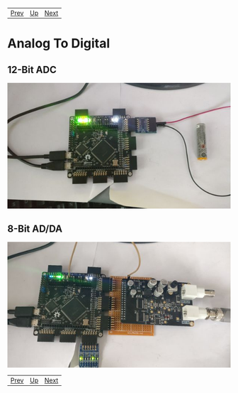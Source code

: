 |                        |                        |                        |
|------------------------|------------------------|------------------------|
|[Prev](../MakingPmods/MakingPmods.html)|[Up](..) |[Next](../Resources/Resources.html)|

# Analog To Digital

## 12-Bit ADC

![12 Bit ADC][img1]

[img1]:									./12bitADC.jpg "12 Bit ADC"

## 8-Bit AD/DA

![8 Bit AD/DA][img2]

[img2]:									./8bitADDA.jpg "8 Bit AD/DA"

|                        |                        |                        |
|------------------------|------------------------|------------------------|
|[Prev](../MakingPmods/MakingPmods.html)|[Up](..) |[Next](../Resources/Resources.html)|
